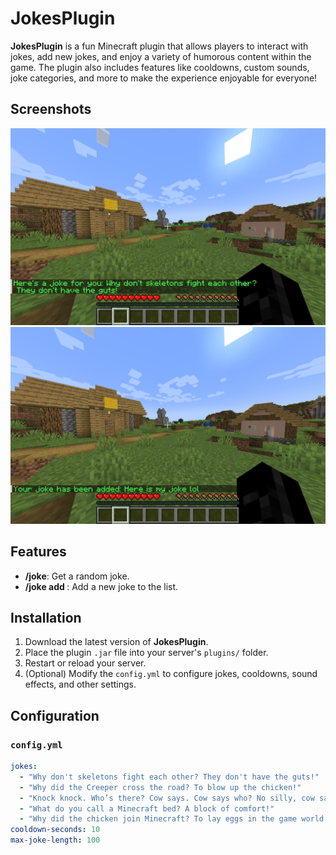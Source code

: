 # JokesPlugin

**JokesPlugin** is a fun Minecraft plugin that allows players to interact with jokes, add new jokes, and enjoy a variety of humorous content within the game. The plugin also includes features like cooldowns, custom sounds, joke categories, and more to make the experience enjoyable for everyone!

## Screenshots

![Plugin Screenshot1](src/main/images/1.png)
![Plugin Screenshot2](src/main/images/2.png)

## Features

- **/joke**: Get a random joke.
- **/joke add <joke>**: Add a new joke to the list.

## Installation

1. Download the latest version of **JokesPlugin**.
2. Place the plugin `.jar` file into your server's `plugins/` folder.
3. Restart or reload your server.
4. (Optional) Modify the `config.yml` to configure jokes, cooldowns, sound effects, and other settings.

## Configuration

### `config.yml`

```yaml
jokes:
  - "Why don't skeletons fight each other? They don't have the guts!"
  - "Why did the Creeper cross the road? To blow up the chicken!"
  - "Knock knock. Who’s there? Cow says. Cow says who? No silly, cow says moo!"
  - "What do you call a Minecraft bed? A block of comfort!"
  - "Why did the chicken join Minecraft? To lay eggs in the game world!"
cooldown-seconds: 10
max-joke-length: 100
